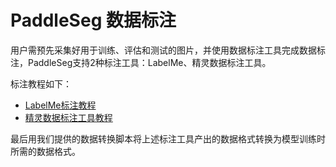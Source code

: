 # PaddleSeg 数据标注

用户需预先采集好用于训练、评估和测试的图片，并使用数据标注工具完成数据标注，PaddleSeg支持2种标注工具：LabelMe、精灵数据标注工具。

标注教程如下：
- [LabelMe标注教程](labelme2seg.md)
- [精灵数据标注工具教程](jingling2seg.md)

最后用我们提供的数据转换脚本将上述标注工具产出的数据格式转换为模型训练时所需的数据格式。

